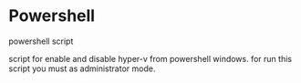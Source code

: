 # Powershell
powershell script

script for enable and disable hyper-v from powershell windows. for run this script you must as administrator mode.
